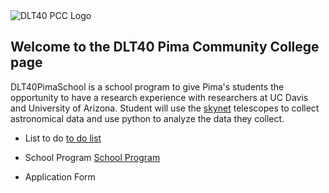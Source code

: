  <img src="https://svalenti.github.io/DLT40PimaSchool.github.io/images/DLT40PCC.jpg" alt="DLT40 PCC Logo" class="inline"/>
 
## Welcome to the DLT40 Pima Community College page 
DLT40PimaSchool is a school program to give Pima's students the opportunity to have a research experience with researchers at UC Davis and University of Arizona. Student will use the [skynet](https://skynet.unc.edu) telescopes to collect astronomical data and use python to analyze the data they collect.
 
 
- List to do [to do list](to_do_list.md)

- School Program [School Program](program.md)

- Application Form


